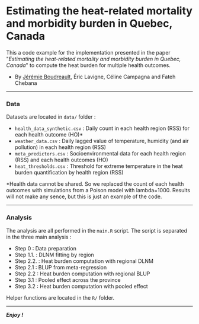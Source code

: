 Estimating the heat-related mortality and morbidity burden in Quebec, Canada
================================================================================

This a code example for the implementation presented in the paper "*Estimating the heat-related mortality and morbidity burden in Quebec, Canada*" to compute the heat burden for multiple health outcomes.

- By [Jérémie Boudreault](https://jeremieboudreault.github.io/), Éric Lavigne, Céline Campagna and Fateh Chebana

---

### Data

Datasets are located in `data/` folder :

- `health_data_synthetic.csv` : Daily count in each health region (RSS) for each health outcome (HO)*
- `weather_data.csv` : Daily lagged value of temperature, humidity (and air pollution) in each health region (RSS)
- `meta_predictors.csv` : Socioenvironmental data for each health region (RSS) and each health outcomes (HO)
- `heat_thresholds.csv` : Threshold for extreme temperature in the heat burden quantification by health region (RSS)

*Health data cannot be shared. So we replaced the count of each health outcomes with simulations from a Poison model with lambda=1000. Results will not make any sence, but this is just an example of the code.

---

### Analysis

The analysis are all performed in the `main.R` script. The script is separated in the three main analysis :

- Step 0 : Data preparation
- Step 1.1. : DLNM fitting by region
- Step 2.2. : Heat burden computation with regional DLNM
- Step 2.1 : BLUP from meta-regression
- Step 2.2 : Heat burden computation with regional BLUP
- Step 3.1 : Pooled effect across the province
- Step 3.2 : Heat burden computation with pooled effect

Helper functions are located in the `R/` folder.

---

***Enjoy !***
